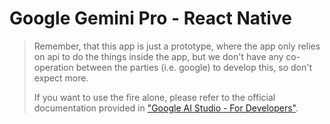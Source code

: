 # Google Gemini Pro - React Native

> Remember, that this app is just a prototype, where the app only relies on api to do the things inside the app, but we don't have any co-operation between the parties (i.e. google) to develop this, so don't expect more.
>
> If you want to use the fire alone, please refer to the official documentation provided in ["Google AI Studio - For Developers"](https://ai.google.dev/tutorials/ai-studio_quickstart?hl=en).

